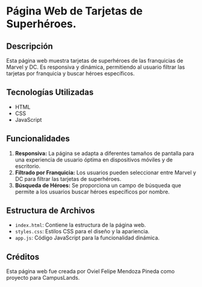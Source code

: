 # Página Web de Tarjetas de Superhéroes.

## Descripción
Esta página web muestra tarjetas de superhéroes de las franquicias de Marvel y DC. Es responsiva y dinámica, permitiendo al usuario filtrar las tarjetas por franquicia y buscar héroes específicos.

## Tecnologías Utilizadas
- HTML
- CSS
- JavaScript

## Funcionalidades
1. **Responsiva:** La página se adapta a diferentes tamaños de pantalla para una experiencia de usuario óptima en dispositivos móviles y de escritorio.
2. **Filtrado por Franquicia:** Los usuarios pueden seleccionar entre Marvel y DC para filtrar las tarjetas de superhéroes.
3. **Búsqueda de Héroes:** Se proporciona un campo de búsqueda que permite a los usuarios buscar héroes específicos por nombre.

## Estructura de Archivos
- `index.html`: Contiene la estructura de la página web.
- `styles.css`: Estilos CSS para el diseño y la apariencia.
- `app.js`: Código JavaScript para la funcionalidad dinámica.

## Créditos
Esta página web fue creada por Oviel Felipe Mendoza Pineda como proyecto  para CampusLands.

